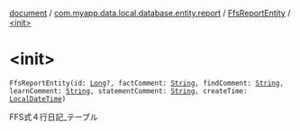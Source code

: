 [document](../../index.md) / [com.myapp.data.local.database.entity.report](../index.md) / [FfsReportEntity](index.md) / [&lt;init&gt;](./-init-.md)

# &lt;init&gt;

`FfsReportEntity(id: `[`Long`](https://kotlinlang.org/api/latest/jvm/stdlib/kotlin/-long/index.html)`?, factComment: `[`String`](https://kotlinlang.org/api/latest/jvm/stdlib/kotlin/-string/index.html)`, findComment: `[`String`](https://kotlinlang.org/api/latest/jvm/stdlib/kotlin/-string/index.html)`, learnComment: `[`String`](https://kotlinlang.org/api/latest/jvm/stdlib/kotlin/-string/index.html)`, statementComment: `[`String`](https://kotlinlang.org/api/latest/jvm/stdlib/kotlin/-string/index.html)`, createTime: `[`LocalDateTime`](https://developer.android.com/reference/java/time/LocalDateTime.html)`)`

FFS式４行日記_テーブル

